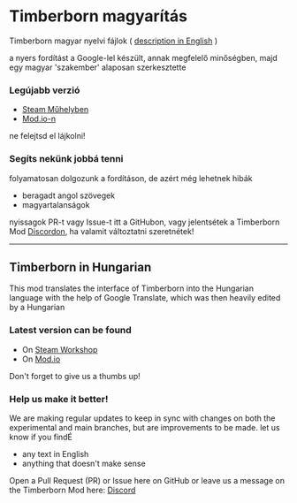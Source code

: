 # Timberborn magyarítás
Timberborn magyar nyelvi fájlok ( [description in English](https://github.com/chimericalidea/timberborn-magyaritas/edit/main/README.md#we-speak-english-too) )


a nyers fordítást a Google-lel készült, annak megfelelő minőségben, majd egy magyar 'szakember' alaposan szerkesztette

### Legújabb verzió
* [Steam Műhelyben](https://steamcommunity.com/sharedfiles/filedetails/?id=3486799229)
* [Mod.io-n](https://mod.io/g/timberborn/m/timberborn-magyaritas#description) 

ne felejtsd el lájkolni!

### Segíts nekünk jobbá tenni
folyamatosan dolgozunk a fordításon, de azért még lehetnek hibák
* beragadt angol szövegek
* magyartalanságok

nyissagok PR-t vagy Issue-t itt a GitHubon, vagy jelentsétek a Timberborn Mod [Discordon](https://discord.com/channels/558398674389172225/1375852150319611904), ha valamit változtatni szeretnétek!

---

## Timberborn in Hungarian
This mod translates the interface of Timberborn into the Hungarian language with the help of Google Translate, which was then heavily edited by a Hungarian 



### Latest version can be found
* On [Steam Workshop](https://steamcommunity.com/sharedfiles/filedetails/?id=3486799229)
* On [Mod.io](https://mod.io/g/timberborn/m/timberborn-magyaritas#description) 

Don't forget to give us a thumbs up!

### Help us make it better! 

We are making regular updates to keep in sync with changes on both the experimental and main branches, but are improvements to be made. 
let us know if you findÉ
* any text in English
* anything that doesn't make sense

  
Open a Pull Request (PR) or Issue here on GitHub or leave us a message on the Timberborn Mod here: [Discord](https://discord.com/channels/558398674389172225/1375852150319611904)

